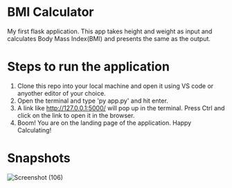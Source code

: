 # BMI Calculator
My first flask application. This app takes height and weight as input and calculates Body Mass Index(BMI) and presents the same as the output.

# Steps to run the application
1. Clone this repo into your local machine and open it using VS code or anyother editor of your choice.
2. Open the terminal and type 'py app.py' and hit enter. 
3. A link like http://127.0.0.1:5000/ will pop up in the terminal. Press Ctrl and click on the link to open it in the browser.
4. Boom! You are on the landing page of the application. Happy Calculating!

# Snapshots
![Screenshot (106)](https://user-images.githubusercontent.com/65860350/148101571-8de503dc-38f2-401b-a2e8-638008b93292.png)
